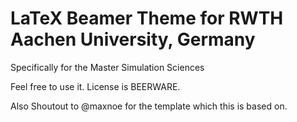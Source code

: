 # LaTeX Beamer Theme for RWTH Aachen University, Germany

Specifically for the Master Simulation Sciences

Feel free to use it. License is BEERWARE.

Also Shoutout to @maxnoe for the template which this is based on.
